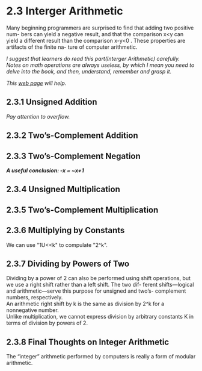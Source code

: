 # 2.3 Interger Arithmetic
Many beginning programmers are surprised to find that adding two positive num-
bers can yield a negative result, and that the comparison
x<y
can yield a different
result than the comparison
x-y<0
. These properties are artifacts of the finite na-
ture of computer arithmetic.


*I suggest that learners do read this part(Interger Arithmetic) carefully. Notes on math operations are always useless, by which I mean you need to delve into the book, and then, understand, remember and grasp it.*

*This [web page](https://en.wikipedia.org/wiki/Two's_complement) will help.*


## 2.3.1 Unsigned Addition
*Pay attention to overflow.*

## 2.3.2 Two’s-Complement Addition

## 2.3.3 Two’s-Complement Negation
***A useful conclusion: -x = ~x+1***

## 2.3.4 Unsigned Multiplication


## 2.3.5 Two’s-Complement Multiplication


## 2.3.6 Multiplying by Constants
We can use "1U<<k" to compulate "2^k".

## 2.3.7 Dividing by Powers of Two
Dividing by a power of 2 can also be performed
using shift operations, but we use a right shift rather than a left shift. The two dif-
ferent shifts—logical and arithmetic—serve this purpose for unsigned and two’s-
complement numbers, respectively.<br>
An arithmetic right
shift by
k
is the same as division by 2^k
for a nonnegative number.<br>
Unlike multiplication, we cannot express division
by arbitrary constants
K
in terms of division by powers of 2.

## 2.3.8 Final Thoughts on Integer Arithmetic
The “integer” arithmetic performed by computers is really a
form of modular arithmetic. 
